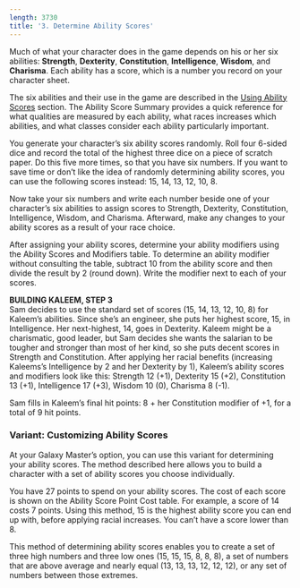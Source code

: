 ```yaml
---
length: 3730
title: '3. Determine Ability Scores'
---
```


Much of what your character does in the game depends on his or her six abilities: __Strength__, __Dexterity__, __Constitution__,
__Intelligence__, __Wisdom__, and __Charisma__. Each ability has a score, which is a number you record on your character sheet.

The six abilities and their use in the game are described in the [Using Ability Scores](needsLink!!) section. The Ability
Score Summary provides a quick reference for what qualities are measured by each ability, what races
increases which abilities, and what classes consider each ability particularly important.

<ai-dialog title="Ability Score summary" component="ability-score-summary"></ai-dialog>

You generate your character’s six ability scores randomly. Roll four 6-sided dice and record the total of the highest
three dice on a piece of scratch paper. Do this five more times, so that you have six numbers. If you want to save time
or don’t like the idea of randomly determining ability scores, you can use the following scores instead: 15, 14, 13, 12, 10, 8.

Now take your six numbers and write each number beside one of your character’s six abilities to assign scores to
Strength, Dexterity, Constitution, Intelligence, Wisdom, and Charisma. Afterward, make any changes to your ability scores
as a result of your race choice.

After assigning your ability scores, determine your ability modifiers using the Ability Scores and Modifiers table.
To determine an ability modifier without consulting the table, subtract 10 from the ability score and then divide the result
by 2 (round down). Write the modifier next to each of your scores.


<ai-dialog title="Ability Scores and Modifiers" component="ability-score-modifiers"></ai-dialog>

<v-alert type="info" :value="true">
<strong>BUILDING KALEEM, STEP 3</strong><br>
Sam decides to use the standard set of scores (15, 14, 13, 12, 10, 8) for Kaleem’s abilities. Since she’s an engineer,
she puts her highest score, 15, in Intelligence. Her next-highest, 14, goes in Dexterity. Kaleem might be a charismatic,
good leader, but Sam decides she wants the salarian to be tougher and stronger than most of her kind, so she puts decent
scores in Strength and Constitution. After applying her racial benefits (increasing Kaleems’s Intelligence by 2 and her
Dexterity by 1), Kaleem’s ability scores and modifiers look like this: Strength 12 (+1), Dexterity 15 (+2),
Constitution 13 (+1), Intelligence 17 (+3), Wisdom 10 (0), Charisma 8 (-1).

Sam fills in Kaleem’s final hit points: 8 + her Constitution modifier of +1, for a total of 9 hit points.
</v-alert>

### Variant: Customizing Ability Scores
At your Galaxy Master’s option, you can use this variant for determining your ability scores. The method described here
allows you to build a character with a set of ability scores you choose individually.

You have 27 points to spend on your ability scores. The cost of each score is shown on the Ability Score Point Cost
table. For example, a score of 14 costs 7 points. Using this method, 15 is the highest ability score you can end up with,
before applying racial increases. You can’t have a score lower than 8.

This method of determining ability scores enables you to create a set of three high numbers and three low ones (15, 15,
15, 8, 8, 8), a set of numbers that are above average and nearly equal (13, 13, 13, 12, 12, 12), or any set of numbers
between those extremes.

<ai-dialog title="Ability Score Point Cost" component="ability-score-point-cost"></ai-dialog>

<source-reference pages="7-8" source="basic"></source-reference>